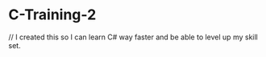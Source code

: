 # C-Training-2

// I created this so I can learn C# way faster and be able to level up my skill set.

